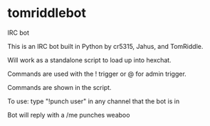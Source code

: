 tomriddlebot
============

IRC bot


This is an IRC bot built in Python by cr5315, Jahus, and TomRiddle.

Will work as a standalone script to load up into hexchat. 

Commands are used with the ! trigger or @ for admin trigger.

Commands are shown in the script.

To use: type "!punch user" in any channel that the bot is in

Bot will reply with a /me punches weaboo
